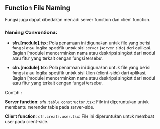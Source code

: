 ## Function File Naming

Fungsi juga dapat dibedakan menjadi server function dan client function. 


### Naming Conventions:
- **sfn.[module].tsx**: Pola penamaan ini digunakan untuk file yang berisi fungsi atau logika spesifik untuk sisi server (server-side) dari aplikasi. Bagian [module] mencerminkan nama atau deskripsi singkat dari modul atau fitur yang terkait dengan fungsi tersebut.

- **cfn.[module].tsx**: Pola penamaan ini digunakan untuk file yang berisi fungsi atau logika spesifik untuk sisi klien (client-side) dari aplikasi. Bagian [module] mencerminkan nama atau deskripsi singkat dari modul atau fitur yang terkait dengan fungsi tersebut.

Contoh : 

**Server function**:
```sfn.table.constructor.tsx```: File ini diperuntukan untuk membantu merender table pada server-side.

**Client function**:
```cfn.create.user.tsx```: File ini diperuntukan untuk membuat user pada client-side.

